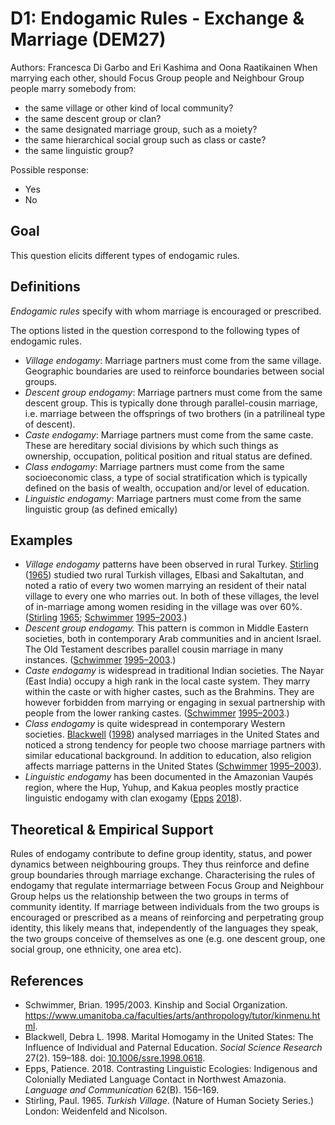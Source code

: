 # D1: Endogamic Rules - Exchange & Marriage (DEM27)

Authors: Francesca Di Garbo and Eri Kashima and Oona Raatikainen
When marrying each other, should Focus Group people and Neighbour Group people marry somebody from:

- the same village or other kind of local community?
- the same descent group or clan?
- the same designated marriage group, such as a moiety?
- the same hierarchical social group such as class or caste?
- the same linguistic group?

Possible response:
- Yes
- No
## Goal

This question elicits different types of endogamic rules.


## Definitions

*Endogamic rules* specify with whom marriage is encouraged or prescribed.

The options listed in the question correspond to the following types of endogamic rules.

- *Village endogamy*: Marriage partners must come from the same village. Geographic boundaries are used to reinforce boundaries between social groups.
- *Descent group endogamy*: Marriage partners must come from the same descent group. This is typically done through parallel-cousin marriage, i.e. marriage between the offsprings of two brothers (in a patrilineal type of descent).
- *Caste endogamy*: Marriage partners must come from the same caste. These are hereditary social divisions by which such things as ownership, occupation, political position and ritual status are defined.
- *Class endogamy*: Marriage partners must come from the same socioeconomic class, a type of social stratification which is typically defined on the basis of wealth, occupation and/or level of education.
- *Linguistic endogamy*: Marriage partners must come from the same linguistic group (as defined emically)

## Examples

- *Village endogamy* patterns have been observed in rural Turkey. [Stirling](#source-Stirling1965) ([1965](#source-Stirling1965)) studied two rural Turkish villages, Elbasi and Sakaltutan, and noted a ratio of every two women marrying an resident of their natal village to every one who marries out. In both of these villages, the level of in-marriage among women residing in the village was over 60%. ([Stirling](#source-Stirling1965) [1965](#source-Stirling1965); [Schwimmer](#source-Schwimmer1995) [1995–2003](#source-Schwimmer1995).)
- *Descent group endogamy.* This pattern is common in Middle Eastern societies, both in contemporary Arab communities and in ancient Israel. The Old Testament describes parallel cousin marriage in many instances. ([Schwimmer](#source-Schwimmer1995) [1995–2003](#source-Schwimmer1995).)
- *Caste endogamy* is widespread in traditional Indian societies. The Nayar (East India) occupy a high rank in the local caste system. They marry within the caste or with higher castes, such as the Brahmins. They are however forbidden from marrying or engaging in sexual partnership with people from the lower ranking castes. ([Schwimmer](#source-Schwimmer1995) [1995–2003](#source-Schwimmer1995).)
- *Class endogamy* is quite widespread in contemporary Western societies. [Blackwell](#source-Blackwell1998) ([1998](#source-Blackwell1998)) analysed marriages in the United States and noticed a strong tendency for people two choose marriage partners with similar educational background. In addition to education, also religion affects marriage patterns in the United States ([Schwimmer](#source-Schwimmer1995) [1995–2003](#source-Schwimmer1995)).
- *Linguistic endogamy* has been documented in the Amazonian Vaupés region, where the Hup, Yuhup, and Kakua peoples mostly practice linguistic endogamy with clan exogamy ([Epps](#source-Epps2018) [2018](#source-Epps2018)).

## Theoretical & Empirical Support

Rules of endogamy contribute to define group identity, status, and power dynamics between neighbouring groups. They thus reinforce and define group boundaries through marriage exchange. Characterising the rules of endogamy that regulate intermarriage between Focus Group and Neighbour Group helps us the relationship between the two groups in terms of community identity. If marriage between individuals from the two groups is encouraged or prescribed as a means of reinforcing and perpetrating group identity, this likely means that, independently of the languages they speak, the two groups conceive of themselves as one (e.g. one descent group, one social group, one ethnicity, one area etc).

## References

- <a id="source-Schwimmer1995"> </a>Schwimmer, Brian. 1995/2003. Kinship and Social Organization. https://www.umanitoba.ca/faculties/arts/anthropology/tutor/kinmenu.html.
- <a id="source-Blackwell1998"> </a>Blackwell, Debra L. 1998. Marital Homogamy in the United States: The Influence of Individual and Paternal Education. _Social Science Research_ 27(2). 159–188. doi: [10.1006/ssre.1998.0618](https://doi.org/10.1006/ssre.1998.0618).
- <a id="source-Epps2018"> </a>Epps, Patience. 2018. Contrasting Linguistic Ecologies: Indigenous and Colonially Mediated Language Contact in Northwest Amazonia. _Language and Communication_ 62(B). 156–169.
- <a id="source-Stirling1965"> </a>Stirling, Paul. 1965. _Turkish Village_. (Nature of Human Society Series.) London: Weidenfeld and Nicolson.
